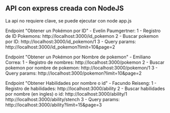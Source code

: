 ## API con express creada con NodeJS

La api no requiere clave, se puede ejecutar con
node app.js

Endpoint "Obtener un Pokémon por ID" - Evelin Paumgertner:
1 - Registro de ID Pokemons:
http://localhost:3000/id_pokemon
2 - Buscar pokemon por ID:
http://localhost:3000/id_pokemon/1
3 - Query params:
http://localhost:3000/id_pokemon?limit=10&page=2

Endpoint "Obtener un Pokémon por Nombre de pokemon" - Emiliano Correa:
1 - Registro de nombres:
http://localhost:3000/pokemon
2 - Buscar pokemon por nombre de pokemon:
http://localhost:3000/pokemon/1
3 - Query params:
http://localhost:3000/pokemon?limit=10&page=2

Endpoint "Obtener Habilidades por nombre o id" - Facundo Reiseng:
1 - Registro de habilidades:
http://localhost:3000/ability
2 - Buscar habilidades por nombre (en ingles) o id:
http://localhost:3000/ability/1
http://localhost:3000/ability/stench
3 - Query params:
http://localhost:3000/ability?limit=15&page=3
